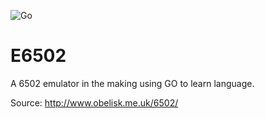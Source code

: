 ![Go](https://github.com/szeplakig/E6502/workflows/Go/badge.svg)

# E6502
A 6502 emulator in the making using GO to learn language.

Source: http://www.obelisk.me.uk/6502/
